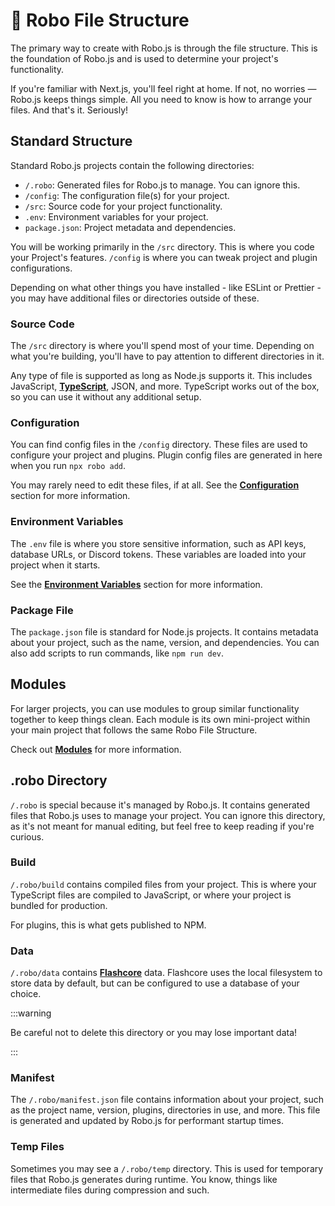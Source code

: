 # 📂 Robo File Structure

The primary way to create with Robo.js is through the file structure. This is the foundation of Robo.js and is used to determine your project's functionality.

If you're familiar with Next.js, you'll feel right at home. If not, no worries — Robo.js keeps things simple. All you need to know is how to arrange your files. And that's it. Seriously!

## Standard Structure

Standard Robo.js projects contain the following directories:

- `/.robo`: Generated files for Robo.js to manage. You can ignore this.
- `/config`: The configuration file(s) for your project.
- `/src`: Source code for your project functionality.
- `.env`: Environment variables for your project.
- `package.json`: Project metadata and dependencies.

You will be working primarily in the `/src` directory. This is where you code your Project's features. `/config` is where you can tweak project and plugin configurations.

Depending on what other things you have installed - like ESLint or Prettier - you may have additional files or directories outside of these.

### Source Code

The `/src` directory is where you'll spend most of your time. Depending on what you're building, you'll have to pay attention to different directories in it.

Any type of file is supported as long as Node.js supports it. This includes JavaScript, **[TypeScript](./typescript)**, JSON, and more. TypeScript works out of the box, so you can use it without any additional setup.

### Configuration

You can find config files in the `/config` directory. These files are used to configure your project and plugins. Plugin config files are generated in here when you run `npx robo add`.

You may rarely need to edit these files, if at all. See the **[Configuration](./config)** section for more information.

### Environment Variables

The `.env` file is where you store sensitive information, such as API keys, database URLs, or Discord tokens. These variables are loaded into your project when it starts.

See the **[Environment Variables](/discord-bots/credentials)** section for more information.

### Package File

The `package.json` file is standard for Node.js projects. It contains metadata about your project, such as the name, version, and dependencies. You can also add scripts to run commands, like `npm run dev`.

## Modules

For larger projects, you can use modules to group similar functionality together to keep things clean. Each module is its own mini-project within your main project that follows the same Robo File Structure.

Check out **[Modules](./modules)** for more information.

## .robo Directory

`/.robo` is special because it's managed by Robo.js. It contains generated files that Robo.js uses to manage your project. You can ignore this directory, as it's not meant for manual editing, but feel free to keep reading if you're curious.

### Build

`/.robo/build` contains compiled files from your project. This is where your TypeScript files are compiled to JavaScript, or where your project is bundled for production.

For plugins, this is what gets published to NPM.

### Data

`/.robo/data` contains **[Flashcore](./flashcore)** data. Flashcore uses the local filesystem to store data by default, but can be configured to use a database of your choice.

:::warning

Be careful not to delete this directory or you may lose important data!

:::

### Manifest

The `/.robo/manifest.json` file contains information about your project, such as the project name, version, plugins, directories in use, and more. This file is generated and updated by Robo.js for performant startup times.

### Temp Files

Sometimes you may see a `/.robo/temp` directory. This is used for temporary files that Robo.js generates during runtime. You know, things like intermediate files during compression and such.

<!--
## Entry File

You may not need it for every project, but the entry file is the starting point for your project. It's where Robo.js looks to start your project. Kinda like running `node index.js`. The entry file is usually named `start.js` (or `.ts`) and is located in the `/src/robo` directory.

Plugins can also have their own entry files, so you may not need your own if you're only using plugin features, such as making a Discord bot. Because of this, assume that your project may have multiple entry files that run simultaneously.

## Lifecycle

Robo.js has a lifecycle that runs through different stages when your project starts. This includes loading plugins, starting the server, and more. You can hook into these stages to run your own code. Lifecycle hooks are located in the `/src/robo` directory, no different than the entry file.

The lifecycle hooks are:

- `load.js`: Runs before the project starts.
- `start.js`: Runs when the project starts.
- `stop.js`: Runs when the project stops.
- `restart.js`: Runs when the project restarts. (instead of stopping)
-->
